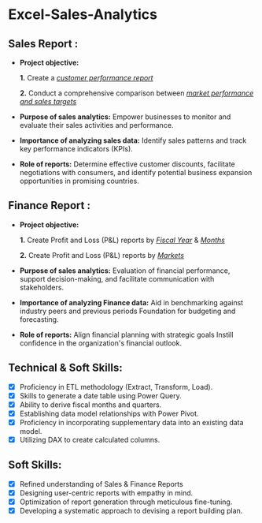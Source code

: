 # Excel-Sales-Analytics
## Sales Report :


- **Project objective:** 

    **1.** Create a _[customer performance report](https://github.com/prathmeshjani/Excel-Sales-Analytics/blob/main/Customer_Perfomance.pdf)_ 

    **2.** Conduct a comprehensive comparison between _[market performance and sales targets](https://github.com/prathmeshjani/Excel-Sales-Analytics/blob/main/Customer_Performance%20Vs%20Target_Report.pdf)_

- **Purpose of sales analytics:** Empower businesses to monitor and evaluate their sales activities and performance.

- **Importance of analyzing sales data:** Identify sales patterns and track key performance indicators (KPIs).

- **Role of reports:** Determine effective customer discounts, facilitate negotiations with consumers, and identify potential business expansion opportunities in promising countries.


## Finance Report :

- **Project objective:** 

    **1.** Create Profit and Loss (P&L) reports by _[Fiscal Year](https://github.com/prathmeshjani/Excel-Sales-Analytics/blob/main/P%26L%20Year.pdf)_ & _[Months](https://github.com/prathmeshjani/Excel-Sales-Analytics/blob/main/P%26L%20Month.pdf)_ 

   **2.** Create Profit and Loss (P&L) reports by _[Markets](https://github.com/prathmeshjani/Excel-Sales-Analytics/blob/main/P%26L%20Market.pdf)_

- **Purpose of sales analytics:** Evaluation of financial performance, support decision-making, and facilitate communication with stakeholders.

- **Importance of analyzing Finance data:** Aid in benchmarking against industry peers and previous periods Foundation for budgeting and forecasting.

- **Role of reports:** Align financial planning with strategic goals Instill confidence in the organization's financial outlook.


## Technical & Soft Skills:
- [x]	Proficiency in ETL methodology (Extract, Transform, Load).
- [x]	Skills to generate a date table using Power Query.
- [x]	Ability to derive fiscal months and quarters.
- [x]	Establishing data model relationships with Power Pivot.
- [x]	Proficiency in incorporating supplementary data into an existing data model.
- [x]	Utilizing DAX to create calculated columns.

## Soft Skills:
- [x]	Refined understanding of Sales & Finance Reports
- [x]	Designing user-centric reports with empathy in mind.
- [x]	Optimization of report generation through meticulous fine-tuning.
- [x]	Developing a systematic approach to devising a report building plan.
